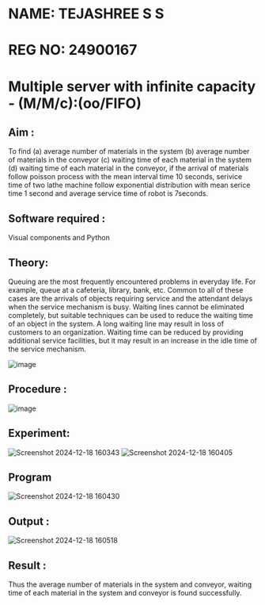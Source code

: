 # NAME: TEJASHREE S S
# REG NO: 24900167
# Multiple server with infinite capacity - (M/M/c):(oo/FIFO)
## Aim :
To find (a) average number of materials in the system (b) average number of materials in the conveyor (c) waiting time of each material in the system (d) waiting time of each material in the conveyor, if the arrival  of materials follow poisson process with the mean interval time 10 seconds, serivice time of two lathe machine follow exponential distribution with mean serice time 1 second and average service time of robot is 7seconds.

## Software required :
Visual components and Python

## Theory:
Queuing are the most frequently encountered problems in everyday life. For example, queue at a cafeteria, library, bank, etc. Common to all of these cases are the arrivals of objects requiring service and the attendant delays when the service mechanism is busy. Waiting lines cannot be eliminated completely, but suitable techniques can be used to reduce the waiting time of an object in the system. A long waiting line may result in loss of customers to an organization. Waiting time can be reduced by providing additional service facilities, but it may result in an increase in the idle time of the service mechanism.

![image](https://user-images.githubusercontent.com/103921593/203238035-1c8109bc-cbf2-4c77-baea-c5b682a752ef.png)

## Procedure :
![image](https://user-images.githubusercontent.com/103921593/203238265-176740b0-eae2-4772-90be-5449869ac9b0.png)

## Experiment:
![Screenshot 2024-12-18 160343](https://github.com/user-attachments/assets/4fd308fb-2683-4cfd-9b06-5ca33a6658b1)
![Screenshot 2024-12-18 160405](https://github.com/user-attachments/assets/6d8b5724-007b-473b-a25b-4f93e72d311c)

## Program
![Screenshot 2024-12-18 160430](https://github.com/user-attachments/assets/25ff2c82-6c9b-41c4-984c-fb43c0f76a28)

## Output :
![Screenshot 2024-12-18 160518](https://github.com/user-attachments/assets/b21a56a9-1873-4a98-bb61-f22534b991be)

## Result : 
Thus the average number of materials in the system and conveyor, waiting time of each material in the system and conveyor is found successfully.
